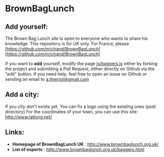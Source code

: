 BrownBagLunch
=============

Add yourself:
-------------

The Brown Bag Lunch site is open to everyone who wants to share his knowledge. This repository is for UK only.
For France, please [https://github.com/nrichand/BrownBagLunch](https://github.com/nrichand/BrownBagLunch)

If you want to **add** yourself, modify the page [js/baggers.js](https://github.com/athieriot/BrownBagLunch/blob/gh-pages/js/baggers.js) either by forking the project and submitting a Pull Request, either directly on Github via the "edit" button. If you need help, feel free to open an issue on Github or sending an email to <a.thieriot@gmail.com>

Add a city:
-----------
If you city don't exists yet. You can fix a logo using the existing ones (psd/ directory)
For the coordinates of your town, you can use this site: <http://www.latlong.net/>

Links:
------

* **Homepage of BrownBagLunch UK** : <http://www.brownbaglunch.org.uk/>
* **List of experts** : <http://www.brownbaglunch.org.uk/baggers.html>
